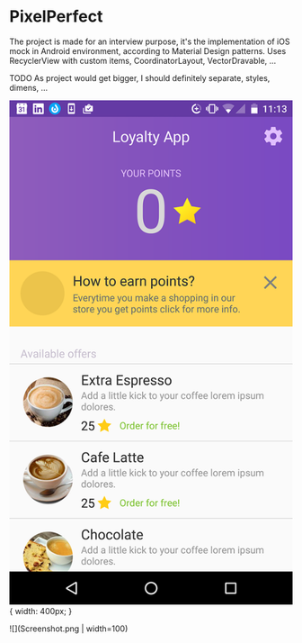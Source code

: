 # PixelPerfect
The project is made for an interview purpose, it's the implementation of iOS mock in Android environment, according to Material Design patterns.
Uses RecyclerView with custom items, CoordinatorLayout, VectorDravable, ...

TODO
As project would get bigger, I should definitely separate, styles, dimens, ...

![alt tag](Screenshot.png){ width: 400px; }

![](Screenshot.png | width=100)
